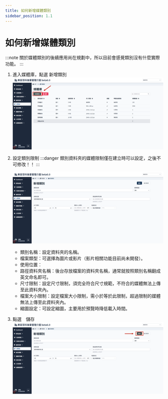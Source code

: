 ```yaml
---
title: 如何新增媒體類別
sidebar_position: 1.1
---
```


# 如何新增媒體類別

:::note
關於媒體類別的後續應用尚在規劃中，所以目前會感覺類別沒有什麼實際功能。
:::

1. 進入媒體庫，點選 新增類別
   ![新增媒體類別](img/add-media-folder-01.png)

2. 設定類別限制
   :::danger
   類別資料夾的媒體限制僅在建立時可以設定，之後不可修改！！
   :::

    ![新增媒體類別](img/add-media-folder-02.png)

    - 類別名稱：設定資料夾的名稱。
    - 檔案類型：可選擇為圖片或影片（影片相關功能目前尚未開發）。
    - 使用位置：
    - 路徑資料夾名稱：後台存放檔案的資料夾名稱，通常就按照類別名稱翻成英文命名即可。
    - 尺寸限制：設定尺寸限制，須完全符合尺寸規範，不符合的媒體無法上傳至此資料夾內。
    - 檔案大小限制：設定檔案大小限制，需小於等於此限制，超過限制的媒體無法上傳至此資料夾內。
    - 縮圖設定：可設定縮圖，主要用於預覽時降低載入時間。

3. 點選　儲存
   ![新增媒體類別](img/add-media-folder-03.png)
